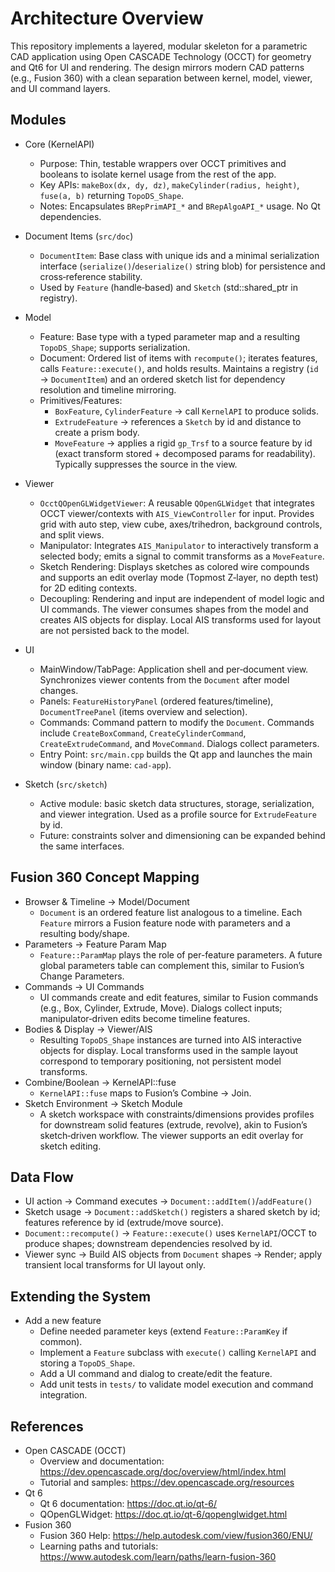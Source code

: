 # Architecture Overview

This repository implements a layered, modular skeleton for a parametric CAD application using Open CASCADE Technology (OCCT) for geometry and Qt6 for UI and rendering. The design mirrors modern CAD patterns (e.g., Fusion 360) with a clean separation between kernel, model, viewer, and UI command layers.

## Modules

- Core (KernelAPI)
  - Purpose: Thin, testable wrappers over OCCT primitives and booleans to isolate kernel usage from the rest of the app.
  - Key APIs: `makeBox(dx, dy, dz)`, `makeCylinder(radius, height)`, `fuse(a, b)` returning `TopoDS_Shape`.
  - Notes: Encapsulates `BRepPrimAPI_*` and `BRepAlgoAPI_*` usage. No Qt dependencies.

- Document Items (`src/doc`)
  - `DocumentItem`: Base class with unique ids and a minimal serialization interface (`serialize()`/`deserialize()` string blob) for persistence and cross‑reference stability.
  - Used by `Feature` (handle‑based) and `Sketch` (std::shared_ptr in registry).

- Model
  - Feature: Base type with a typed parameter map and a resulting `TopoDS_Shape`; supports serialization.
  - Document: Ordered list of items with `recompute()`; iterates features, calls `Feature::execute()`, and holds results. Maintains a registry (`id` → `DocumentItem`) and an ordered sketch list for dependency resolution and timeline mirroring.
  - Primitives/Features:
    - `BoxFeature`, `CylinderFeature` → call `KernelAPI` to produce solids.
    - `ExtrudeFeature` → references a `Sketch` by id and distance to create a prism body.
    - `MoveFeature` → applies a rigid `gp_Trsf` to a source feature by id (exact transform stored + decomposed params for readability). Typically suppresses the source in the view.

- Viewer
  - `OcctQOpenGLWidgetViewer`: A reusable `QOpenGLWidget` that integrates OCCT viewer/contexts with `AIS_ViewController` for input. Provides grid with auto step, view cube, axes/trihedron, background controls, and split views.
  - Manipulator: Integrates `AIS_Manipulator` to interactively transform a selected body; emits a signal to commit transforms as a `MoveFeature`.
  - Sketch Rendering: Displays sketches as colored wire compounds and supports an edit overlay mode (Topmost Z‑layer, no depth test) for 2D editing contexts.
  - Decoupling: Rendering and input are independent of model logic and UI commands. The viewer consumes shapes from the model and creates AIS objects for display. Local AIS transforms used for layout are not persisted back to the model.

- UI
  - MainWindow/TabPage: Application shell and per‑document view. Synchronizes viewer contents from the `Document` after model changes.
  - Panels: `FeatureHistoryPanel` (ordered features/timeline), `DocumentTreePanel` (items overview and selection).
  - Commands: Command pattern to modify the `Document`. Commands include `CreateBoxCommand`, `CreateCylinderCommand`, `CreateExtrudeCommand`, and `MoveCommand`. Dialogs collect parameters.
  - Entry Point: `src/main.cpp` builds the Qt app and launches the main window (binary name: `cad-app`).

- Sketch (`src/sketch`)
  - Active module: basic sketch data structures, storage, serialization, and viewer integration. Used as a profile source for `ExtrudeFeature` by id.
  - Future: constraints solver and dimensioning can be expanded behind the same interfaces.

## Fusion 360 Concept Mapping

- Browser & Timeline → Model/Document
  - `Document` is an ordered feature list analogous to a timeline. Each `Feature` mirrors a Fusion feature node with parameters and a resulting body/shape.
- Parameters → Feature Param Map
  - `Feature::ParamMap` plays the role of per-feature parameters. A future global parameters table can complement this, similar to Fusion’s Change Parameters.
- Commands → UI Commands
  - UI commands create and edit features, similar to Fusion commands (e.g., Box, Cylinder, Extrude, Move). Dialogs collect inputs; manipulator‑driven edits become timeline features.
- Bodies & Display → Viewer/AIS
  - Resulting `TopoDS_Shape` instances are turned into AIS interactive objects for display. Local transforms used in the sample layout correspond to temporary positioning, not persistent model transforms.
- Combine/Boolean → KernelAPI::fuse
  - `KernelAPI::fuse` maps to Fusion’s Combine → Join.
- Sketch Environment → Sketch Module
  - A sketch workspace with constraints/dimensions provides profiles for downstream solid features (extrude, revolve), akin to Fusion’s sketch‑driven workflow. The viewer supports an edit overlay for sketch editing.

## Data Flow

- UI action → Command executes → `Document::addItem()`/`addFeature()`
- Sketch usage → `Document::addSketch()` registers a shared sketch by id; features reference by id (extrude/move source).
- `Document::recompute()` → `Feature::execute()` uses `KernelAPI`/OCCT to produce shapes; downstream dependencies resolved by id.
- Viewer sync → Build AIS objects from `Document` shapes → Render; apply transient local transforms for UI layout only.

## Extending the System

- Add a new feature
  - Define needed parameter keys (extend `Feature::ParamKey` if common).
  - Implement a `Feature` subclass with `execute()` calling `KernelAPI` and storing a `TopoDS_Shape`.
  - Add a UI command and dialog to create/edit the feature.
  - Add unit tests in `tests/` to validate model execution and command integration.

## References

- Open CASCADE (OCCT)
  - Overview and documentation: https://dev.opencascade.org/doc/overview/html/index.html
  - Tutorial and samples: https://dev.opencascade.org/resources
- Qt 6
  - Qt 6 documentation: https://doc.qt.io/qt-6/
  - QOpenGLWidget: https://doc.qt.io/qt-6/qopenglwidget.html
- Fusion 360
  - Fusion 360 Help: https://help.autodesk.com/view/fusion360/ENU/
  - Learning paths and tutorials: https://www.autodesk.com/learn/paths/learn-fusion-360
